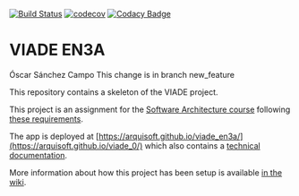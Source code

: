 [![Build Status](https://travis-ci.org/Arquisoft/viade_en3a.svg?branch=master)](https://travis-ci.org/Arquisoft/viade_en3a)
[![codecov](https://codecov.io/gh/Arquisoft/viade_en3a/branch/master/graph/badge.svg)](https://codecov.io/gh/Arquisoft/viade_en3a)
[![Codacy Badge](https://api.codacy.com/project/badge/Grade/3064dbb567e64f61843d399fc9b89c7a)](https://www.codacy.com/gh/Arquisoft/viade_en3a?utm_source=github.com&amp;utm_medium=referral&amp;utm_content=Arquisoft/viade_en3a&amp;utm_campaign=Badge_Grade)

# VIADE EN3A

Óscar Sánchez Campo
This change is in branch new_feature

This repository contains a skeleton of the VIADE project.

This project is an assignment for the [Software Architecture course](https://arquisoft.github.io/) following [these requirements](https://labra.solid.community/public/SoftwareArchitecture/AssignmentDescription/).

The app is deployed at [https://arquisoft.github.io/viade_en3a/](https://arquisoft.github.io/viade_0/) which also contains a [technical documentation](https://arquisoft.github.io/viade_en3a/docs).

More information about how this project has been setup is available [in the wiki](https://github.com/Arquisoft/viade_en3a/wiki).

